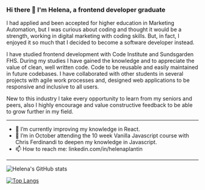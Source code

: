 ### Hi there 👋 I'm Helena, a frontend developer graduate

I had applied and been accepted for higher education in Marketing Automation, but I was curious about coding and thought it would be a strength, working in digital marketing with coding skills. But, in fact, I enjoyed it so much that I decided to become a software developer instead.

I have studied frontend development with Code Institute and Sundsgarden FHS. During my studies I have gained the knowledge and to appreciate the value of clean, well written code. Code to be reusable and easily maintained in future codebases. I have collaborated with other students in several projects with agile work processes and, designed web applications to be responsive and inclusive to all users.

New to this industry I take every opportunity to learn from my seniors and peers, also I highly encourage and value constructive feedback to be able to grow further in my field. 

<hr>

- 🌻 I’m currently improving my knowledge in React.
- 🌱 I’m in October attending the 10 week Vanilla Javascript course with Chris Ferdinandi to deepen my knowledge in Javascript.
- 📫 How to reach me: linkedin.com/in/helenaplantin

<hr>


![Helena's GitHub stats](https://github-readme-stats.vercel.app/api?username=Helena-p&show_icons=true&theme=gruvbox)


[![Top Langs](https://github-readme-stats.vercel.app/api/top-langs/?username=Helena-p&layout=compact&theme=gruvbox)](https://github.com/Helena-p/github-readme-stats)

